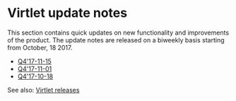 # Virtlet update notes

This section contains quick updates on new functionality and improvements
of the product. The update notes are released on a biweekly basis starting
from October, 18 2017.

* [Q4'17-11-15](update-notes/Q4'17-11-15.md)
* [Q4'17-11-01](update-notes/Q4'17-11-01.md)
* [Q4'17-10-18](update-notes/Q4'17-10-18.md)

See also: [Virtlet releases](https://github.com/Mirantis/virtlet/releases)

